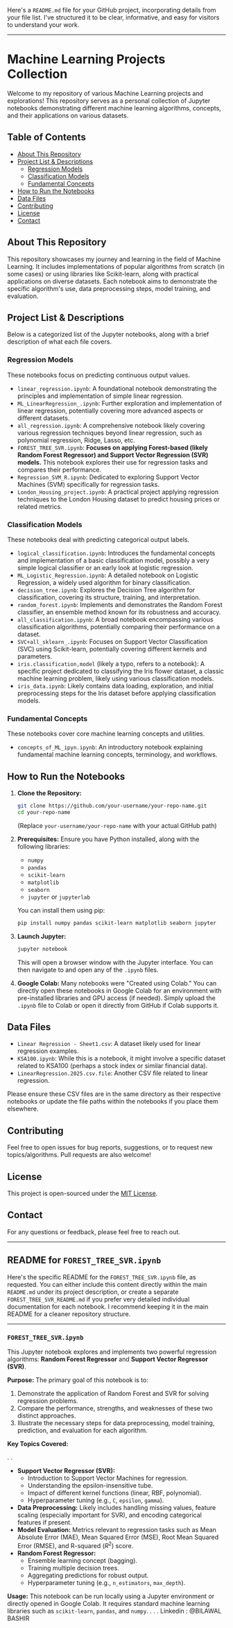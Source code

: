 Here's a `README.md` file for your GitHub project, incorporating details from your file list. I've structured it to be clear, informative, and easy for visitors to understand your work.

-----

# Machine Learning Projects Collection

Welcome to my repository of various Machine Learning projects and explorations\! This repository serves as a personal collection of Jupyter notebooks demonstrating different machine learning algorithms, concepts, and their applications on various datasets.

## Table of Contents

  - [About This Repository](https://www.google.com/search?q=%23about-this-repository)
  - [Project List & Descriptions](https://www.google.com/search?q=%23project-list--descriptions)
      - [Regression Models](https://www.google.com/search?q=%23regression-models)
      - [Classification Models](https://www.google.com/search?q=%23classification-models)
      - [Fundamental Concepts](https://www.google.com/search?q=%23fundamental-concepts)
  - [How to Run the Notebooks](https://www.google.com/search?q=%23how-to-run-the-notebooks)
  - [Data Files](https://www.google.com/search?q=%23data-files)
  - [Contributing](https://www.google.com/search?q=%23contributing)
  - [License](https://www.google.com/search?q=%23license)
  - [Contact](https://www.google.com/search?q=%23contact)

## About This Repository

This repository showcases my journey and learning in the field of Machine Learning. It includes implementations of popular algorithms from scratch (in some cases) or using libraries like Scikit-learn, along with practical applications on diverse datasets. Each notebook aims to demonstrate the specific algorithm's use, data preprocessing steps, model training, and evaluation.

## Project List & Descriptions

Below is a categorized list of the Jupyter notebooks, along with a brief description of what each file covers.

### Regression Models

These notebooks focus on predicting continuous output values.

  * `linear_regression.ipynb`: A foundational notebook demonstrating the principles and implementation of simple linear regression.
  * `ML_LinearRegression_.ipynb`: Further exploration and implementation of linear regression, potentially covering more advanced aspects or different datasets.
  * `all_regression.ipynb`: A comprehensive notebook likely covering various regression techniques beyond linear regression, such as polynomial regression, Ridge, Lasso, etc.
  * `FOREST_TREE_SVR.ipynb`: **Focuses on applying Forest-based (likely Random Forest Regressor) and Support Vector Regression (SVR) models.** This notebook explores their use for regression tasks and compares their performance.
  * `Regression_SVM_R.ipynb`: Dedicated to exploring Support Vector Machines (SVM) specifically for regression tasks.
  * `London_Housing_project.ipynb`: A practical project applying regression techniques to the London Housing dataset to predict housing prices or related metrics.

### Classification Models

These notebooks deal with predicting categorical output labels.

  * `logical_classification.ipynb`: Introduces the fundamental concepts and implementation of a basic classification model, possibly a very simple logical classifier or an early look at logistic regression.
  * `ML_Logistic_Regression.ipynb`: A detailed notebook on Logistic Regression, a widely used algorithm for binary classification.
  * `decision_tree.ipynb`: Explores the Decision Tree algorithm for classification, covering its structure, training, and interpretation.
  * `random_forest.ipynb`: Implements and demonstrates the Random Forest classifier, an ensemble method known for its robustness and accuracy.
  * `all_classification.ipynb`: A broad notebook encompassing various classification algorithms, potentially comparing their performance on a dataset.
  * `SVC+all_sklearn_.ipynb`: Focuses on Support Vector Classification (SVC) using Scikit-learn, potentially covering different kernels and parameters.
  * `iris.classification,model` (likely a typo, refers to a notebook): A specific project dedicated to classifying the Iris flower dataset, a classic machine learning problem, likely using various classification models.
  * `iris_data.ipynb`: Likely contains data loading, exploration, and initial preprocessing steps for the Iris dataset before applying classification models.

### Fundamental Concepts

These notebooks cover core machine learning concepts and utilities.

  * `concepts_of_ML_ipyn.ipynb`: An introductory notebook explaining fundamental machine learning concepts, terminology, and workflows.

## How to Run the Notebooks

1.  **Clone the Repository:**

    ```bash
    git clone https://github.com/your-username/your-repo-name.git
    cd your-repo-name
    ```

    (Replace `your-username/your-repo-name` with your actual GitHub path)

2.  **Prerequisites:** Ensure you have Python installed, along with the following libraries:

      * `numpy`
      * `pandas`
      * `scikit-learn`
      * `matplotlib`
      * `seaborn`
      * `jupyter` or `jupyterlab`

    You can install them using pip:

    ```bash
    pip install numpy pandas scikit-learn matplotlib seaborn jupyter
    ```

3.  **Launch Jupyter:**

    ```bash
    jupyter notebook
    ```

    This will open a browser window with the Jupyter interface. You can then navigate to and open any of the `.ipynb` files.

4.  **Google Colab:** Many notebooks were "Created using Colab." You can directly open these notebooks in Google Colab for an environment with pre-installed libraries and GPU access (if needed). Simply upload the `.ipynb` file to Colab or open it directly from GitHub if Colab supports it.

## Data Files

  * `Linear Regression - Sheet1.csv`: A dataset likely used for linear regression examples.
  * `KSA100.ipynb`: While this is a notebook, it might involve a specific dataset related to KSA100 (perhaps a stock index or similar financial data).
  * `LinearRegression.2025.csv.file`: Another CSV file related to linear regression.

Please ensure these CSV files are in the same directory as their respective notebooks or update the file paths within the notebooks if you place them elsewhere.

## Contributing

Feel free to open issues for bug reports, suggestions, or to request new topics/algorithms. Pull requests are also welcome\!

## License

This project is open-sourced under the [MIT License](https://www.google.com/search?q=LICENSE).

## Contact

For any questions or feedback, please feel free to reach out.

-----

## README for `FOREST_TREE_SVR.ipynb`

Here's the specific README for the `FOREST_TREE_SVR.ipynb` file, as requested. You can either include this content directly within the main `README.md` under its project description, or create a separate `FOREST_TREE_SVR_README.md` if you prefer very detailed individual documentation for each notebook. I recommend keeping it in the main README for a cleaner repository structure.

-----

### `FOREST_TREE_SVR.ipynb`

This Jupyter notebook explores and implements two powerful regression algorithms: **Random Forest Regressor** and **Support Vector Regressor (SVR)**.

**Purpose:**
The primary goal of this notebook is to:

1.  Demonstrate the application of Random Forest and SVR for solving regression problems.
2.  Compare the performance, strengths, and weaknesses of these two distinct approaches.
3.  Illustrate the necessary steps for data preprocessing, model training, prediction, and evaluation for each algorithm.

**Key Topics Covered:**

.
.
  * **Support Vector Regressor (SVR):**
      * Introduction to Support Vector Machines for regression.
      * Understanding the epsilon-insensitive tube.
      * Impact of different kernel functions (linear, RBF, polynomial).
      * Hyperparameter tuning (e.g., `C`, `epsilon`, `gamma`).
  * **Data Preprocessing:** Likely includes handling missing values, feature scaling (especially important for SVR), and encoding categorical features if present.
  * **Model Evaluation:** Metrics relevant to regression tasks such as Mean Absolute Error (MAE), Mean Squared Error (MSE), Root Mean Squared Error (RMSE), and R-squared ($R^2$) score.
  * **Random Forest Regressor:**
      * Ensemble learning concept (bagging).
      * Training multiple decision trees.
      * Aggregating predictions for robust output.
      * Hyperparameter tuning (e.g., `n_estimators`, `max_depth`).


**Usage:**
This notebook can be run locally using a Jupyter environment or directly opened in Google Colab. It requires standard machine learning libraries such as `scikit-learn`, `pandas`, and `numpy`.
.
.
.
Linkedin : @BILAWAL BASHIR

